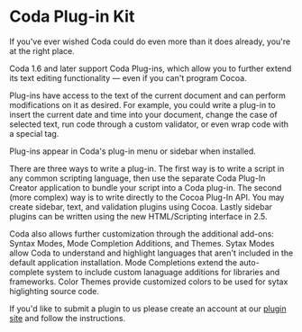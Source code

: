 # Coda Plug-in Kit

If you've ever wished Coda could do even more than it does already, you're at the right place.

Coda 1.6 and later support Coda Plug-ins, which allow you to further extend its text editing functionality — even if you can't program Cocoa.

Plug-ins have access to the text of the current document and can perform modifications on it as desired. For example, you could write a plug-in to insert the current date and time into your document, change the case of selected text, run code through a custom validator, or even wrap code with a special tag.

Plug-ins appear in Coda's plug-in menu or sidebar when installed.

There are three ways to write a plug-in. The first way is to write a script in any common scripting language, then use the separate Coda Plug-In Creator application to bundle your script into a Coda plug-in. The second (more complex) way is to write directly to the Cocoa Plug-In API. You may create sidebar, text, and validation plugins using Cocoa. Lastly sidebar plugins can be written using the new HTML/Scripting interface in 2.5.

Coda also allows further customization through the additional add-ons: Syntax Modes, Mode Completion Additions, and Themes. Sytax Modes allow Coda to understand and highlight languages that aren't included in the default application installation. Mode Completions extend the auto-complete system to include custom lanaguage additions for libraries and frameworks. Color Themes provide customized colors to be used for sytax higlighting source code.

If you'd like to submit a plugin to us please create an account at our [plugin site](https://panic.com/users/) and follow the instructions.
